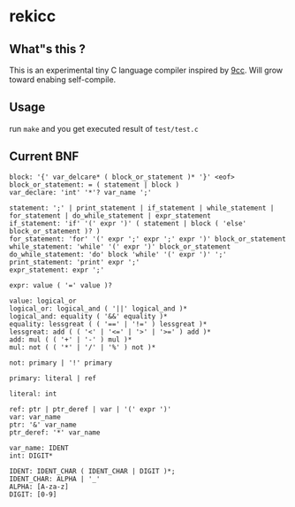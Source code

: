 # rekicc
## What"s this ?

This is an experimental tiny C language compiler inspired by [9cc](https://github.com/rui314/9cc). Will grow toward enabing self-compile.

## Usage

run `make` and you get executed result of `test/test.c`

## Current BNF
```
block: '{' var_delcare* ( block_or_statement )* '}' <eof>
block_or_statement: = ( statement | block )
var_declare: 'int' '*'? var_name ';'

statement: ';' | print_statement | if_statement | while_statement | for_statement | do_while_statement | expr_statement 
if_statement: 'if' '(' expr ')' ( statement | block ( 'else' block_or_statement )? )
for_statement: 'for' '(' expr ';' expr ';' expr ')' block_or_statement
while_statement: 'while' '(' expr ')' block_or_statement
do_while_statement: 'do' block 'while' '(' expr ')' ';'
print_statement: 'print' expr ';'
expr_statement: expr ';'

expr: value ( '=' value )?

value: logical_or
logical_or: logical_and ( '||' logical_and )*
logical_and: equality ( '&&' equality )*
equality: lessgreat ( ( '==' | '!=' ) lessgreat )*
lessgreat: add ( ( '<' | '<=' | '>' | '>=' ) add )*
add: mul ( ( '+' | '-' ) mul )*
mul: not ( ( '*' | '/' | '%' ) not )*

not: primary | '!' primary

primary: literal | ref

literal: int

ref: ptr | ptr_deref | var | '(' expr ')'
var: var_name
ptr: '&' var_name
ptr_deref: '*' var_name

var_name: IDENT
int: DIGIT*

IDENT: IDENT_CHAR ( IDENT_CHAR | DIGIT )*;
IDENT_CHAR: ALPHA | '_'
ALPHA: [A-za-z]
DIGIT: [0-9]
```
